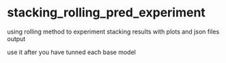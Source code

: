 # stacking_rolling_pred_experiment
using rolling method to experiment stacking results with plots and json files output

use it after you have tunned each base model